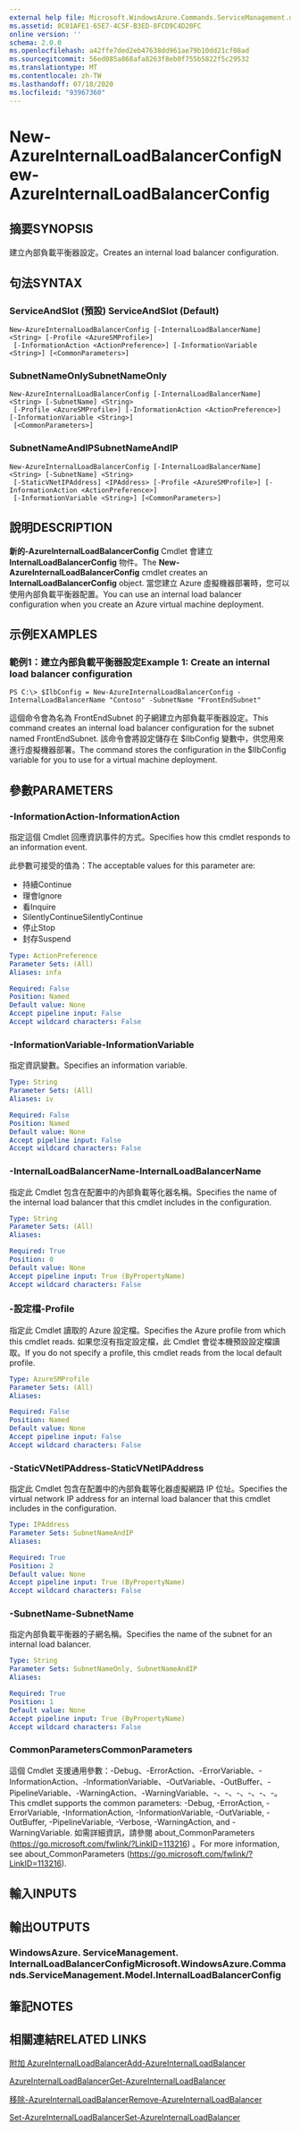 ```yaml
---
external help file: Microsoft.WindowsAzure.Commands.ServiceManagement.dll-Help.xml
ms.assetid: 8C01AFE1-65E7-4C5F-B3ED-8FCD9C4D20FC
online version: ''
schema: 2.0.0
ms.openlocfilehash: a42ffe7ded2eb47638dd961ae79b10dd21cf08ad
ms.sourcegitcommit: 56ed085a868afa8263f8eb0f755b5822f5c29532
ms.translationtype: MT
ms.contentlocale: zh-TW
ms.lasthandoff: 07/18/2020
ms.locfileid: "93967360"
---
```

# <span data-ttu-id="e618c-101">New-AzureInternalLoadBalancerConfig</span><span class="sxs-lookup"><span data-stu-id="e618c-101">New-AzureInternalLoadBalancerConfig</span></span>

## <span data-ttu-id="e618c-102">摘要</span><span class="sxs-lookup"><span data-stu-id="e618c-102">SYNOPSIS</span></span>
<span data-ttu-id="e618c-103">建立內部負載平衡器設定。</span><span class="sxs-lookup"><span data-stu-id="e618c-103">Creates an internal load balancer configuration.</span></span>

## <span data-ttu-id="e618c-104">句法</span><span class="sxs-lookup"><span data-stu-id="e618c-104">SYNTAX</span></span>

### <span data-ttu-id="e618c-105">ServiceAndSlot (預設) </span><span class="sxs-lookup"><span data-stu-id="e618c-105">ServiceAndSlot (Default)</span></span>
```
New-AzureInternalLoadBalancerConfig [-InternalLoadBalancerName] <String> [-Profile <AzureSMProfile>]
 [-InformationAction <ActionPreference>] [-InformationVariable <String>] [<CommonParameters>]
```

### <span data-ttu-id="e618c-106">SubnetNameOnly</span><span class="sxs-lookup"><span data-stu-id="e618c-106">SubnetNameOnly</span></span>
```
New-AzureInternalLoadBalancerConfig [-InternalLoadBalancerName] <String> [-SubnetName] <String>
 [-Profile <AzureSMProfile>] [-InformationAction <ActionPreference>] [-InformationVariable <String>]
 [<CommonParameters>]
```

### <span data-ttu-id="e618c-107">SubnetNameAndIP</span><span class="sxs-lookup"><span data-stu-id="e618c-107">SubnetNameAndIP</span></span>
```
New-AzureInternalLoadBalancerConfig [-InternalLoadBalancerName] <String> [-SubnetName] <String>
 [-StaticVNetIPAddress] <IPAddress> [-Profile <AzureSMProfile>] [-InformationAction <ActionPreference>]
 [-InformationVariable <String>] [<CommonParameters>]
```

## <span data-ttu-id="e618c-108">說明</span><span class="sxs-lookup"><span data-stu-id="e618c-108">DESCRIPTION</span></span>
<span data-ttu-id="e618c-109">**新的-AzureInternalLoadBalancerConfig** Cmdlet 會建立 **InternalLoadBalancerConfig** 物件。</span><span class="sxs-lookup"><span data-stu-id="e618c-109">The **New-AzureInternalLoadBalancerConfig** cmdlet creates an **InternalLoadBalancerConfig** object.</span></span>
<span data-ttu-id="e618c-110">當您建立 Azure 虛擬機器部署時，您可以使用內部負載平衡器配置。</span><span class="sxs-lookup"><span data-stu-id="e618c-110">You can use an internal load balancer configuration when you create an Azure virtual machine deployment.</span></span>

## <span data-ttu-id="e618c-111">示例</span><span class="sxs-lookup"><span data-stu-id="e618c-111">EXAMPLES</span></span>

### <span data-ttu-id="e618c-112">範例1：建立內部負載平衡器設定</span><span class="sxs-lookup"><span data-stu-id="e618c-112">Example 1: Create an internal load balancer configuration</span></span>
```
PS C:\> $IlbConfig = New-AzureInternalLoadBalancerConfig -InternalLoadBalancerName "Contoso" -SubnetName "FrontEndSubnet"
```

<span data-ttu-id="e618c-113">這個命令會為名為 FrontEndSubnet 的子網建立內部負載平衡器設定。</span><span class="sxs-lookup"><span data-stu-id="e618c-113">This command creates an internal load balancer configuration for the subnet named FrontEndSubnet.</span></span>
<span data-ttu-id="e618c-114">該命令會將設定儲存在 $IlbConfig 變數中，供您用來進行虛擬機器部署。</span><span class="sxs-lookup"><span data-stu-id="e618c-114">The command stores the configuration in the $IlbConfig variable for you to use for a virtual machine deployment.</span></span>

## <span data-ttu-id="e618c-115">參數</span><span class="sxs-lookup"><span data-stu-id="e618c-115">PARAMETERS</span></span>

### <span data-ttu-id="e618c-116">-InformationAction</span><span class="sxs-lookup"><span data-stu-id="e618c-116">-InformationAction</span></span>
<span data-ttu-id="e618c-117">指定這個 Cmdlet 回應資訊事件的方式。</span><span class="sxs-lookup"><span data-stu-id="e618c-117">Specifies how this cmdlet responds to an information event.</span></span>

<span data-ttu-id="e618c-118">此參數可接受的值為：</span><span class="sxs-lookup"><span data-stu-id="e618c-118">The acceptable values for this parameter are:</span></span>

- <span data-ttu-id="e618c-119">持續</span><span class="sxs-lookup"><span data-stu-id="e618c-119">Continue</span></span>
- <span data-ttu-id="e618c-120">理會</span><span class="sxs-lookup"><span data-stu-id="e618c-120">Ignore</span></span>
- <span data-ttu-id="e618c-121">看</span><span class="sxs-lookup"><span data-stu-id="e618c-121">Inquire</span></span>
- <span data-ttu-id="e618c-122">SilentlyContinue</span><span class="sxs-lookup"><span data-stu-id="e618c-122">SilentlyContinue</span></span>
- <span data-ttu-id="e618c-123">停止</span><span class="sxs-lookup"><span data-stu-id="e618c-123">Stop</span></span>
- <span data-ttu-id="e618c-124">封存</span><span class="sxs-lookup"><span data-stu-id="e618c-124">Suspend</span></span>

```yaml
Type: ActionPreference
Parameter Sets: (All)
Aliases: infa

Required: False
Position: Named
Default value: None
Accept pipeline input: False
Accept wildcard characters: False
```

### <span data-ttu-id="e618c-125">-InformationVariable</span><span class="sxs-lookup"><span data-stu-id="e618c-125">-InformationVariable</span></span>
<span data-ttu-id="e618c-126">指定資訊變數。</span><span class="sxs-lookup"><span data-stu-id="e618c-126">Specifies an information variable.</span></span>

```yaml
Type: String
Parameter Sets: (All)
Aliases: iv

Required: False
Position: Named
Default value: None
Accept pipeline input: False
Accept wildcard characters: False
```

### <span data-ttu-id="e618c-127">-InternalLoadBalancerName</span><span class="sxs-lookup"><span data-stu-id="e618c-127">-InternalLoadBalancerName</span></span>
<span data-ttu-id="e618c-128">指定此 Cmdlet 包含在配置中的內部負載等化器名稱。</span><span class="sxs-lookup"><span data-stu-id="e618c-128">Specifies the name of the internal load balancer that this cmdlet includes in the configuration.</span></span>

```yaml
Type: String
Parameter Sets: (All)
Aliases: 

Required: True
Position: 0
Default value: None
Accept pipeline input: True (ByPropertyName)
Accept wildcard characters: False
```

### <span data-ttu-id="e618c-129">-設定檔</span><span class="sxs-lookup"><span data-stu-id="e618c-129">-Profile</span></span>
<span data-ttu-id="e618c-130">指定此 Cmdlet 讀取的 Azure 設定檔。</span><span class="sxs-lookup"><span data-stu-id="e618c-130">Specifies the Azure profile from which this cmdlet reads.</span></span>
<span data-ttu-id="e618c-131">如果您沒有指定設定檔，此 Cmdlet 會從本機預設設定檔讀取。</span><span class="sxs-lookup"><span data-stu-id="e618c-131">If you do not specify a profile, this cmdlet reads from the local default profile.</span></span>

```yaml
Type: AzureSMProfile
Parameter Sets: (All)
Aliases: 

Required: False
Position: Named
Default value: None
Accept pipeline input: False
Accept wildcard characters: False
```

### <span data-ttu-id="e618c-132">-StaticVNetIPAddress</span><span class="sxs-lookup"><span data-stu-id="e618c-132">-StaticVNetIPAddress</span></span>
<span data-ttu-id="e618c-133">指定此 Cmdlet 包含在配置中的內部負載等化器虛擬網路 IP 位址。</span><span class="sxs-lookup"><span data-stu-id="e618c-133">Specifies the virtual network IP address for an internal load balancer that this cmdlet includes in the configuration.</span></span>

```yaml
Type: IPAddress
Parameter Sets: SubnetNameAndIP
Aliases: 

Required: True
Position: 2
Default value: None
Accept pipeline input: True (ByPropertyName)
Accept wildcard characters: False
```

### <span data-ttu-id="e618c-134">-SubnetName</span><span class="sxs-lookup"><span data-stu-id="e618c-134">-SubnetName</span></span>
<span data-ttu-id="e618c-135">指定內部負載平衡器的子網名稱。</span><span class="sxs-lookup"><span data-stu-id="e618c-135">Specifies the name of the subnet for an internal load balancer.</span></span>

```yaml
Type: String
Parameter Sets: SubnetNameOnly, SubnetNameAndIP
Aliases: 

Required: True
Position: 1
Default value: None
Accept pipeline input: True (ByPropertyName)
Accept wildcard characters: False
```

### <span data-ttu-id="e618c-136">CommonParameters</span><span class="sxs-lookup"><span data-stu-id="e618c-136">CommonParameters</span></span>
<span data-ttu-id="e618c-137">這個 Cmdlet 支援通用參數：-Debug、-ErrorAction、-ErrorVariable、-InformationAction、-InformationVariable、-OutVariable、-OutBuffer、-PipelineVariable、-WarningAction、-WarningVariable、-、-、-、-、-、-。</span><span class="sxs-lookup"><span data-stu-id="e618c-137">This cmdlet supports the common parameters: -Debug, -ErrorAction, -ErrorVariable, -InformationAction, -InformationVariable, -OutVariable, -OutBuffer, -PipelineVariable, -Verbose, -WarningAction, and -WarningVariable.</span></span> <span data-ttu-id="e618c-138">如需詳細資訊，請參閱 about_CommonParameters (https://go.microsoft.com/fwlink/?LinkID=113216) 。</span><span class="sxs-lookup"><span data-stu-id="e618c-138">For more information, see about_CommonParameters (https://go.microsoft.com/fwlink/?LinkID=113216).</span></span>

## <span data-ttu-id="e618c-139">輸入</span><span class="sxs-lookup"><span data-stu-id="e618c-139">INPUTS</span></span>

## <span data-ttu-id="e618c-140">輸出</span><span class="sxs-lookup"><span data-stu-id="e618c-140">OUTPUTS</span></span>

### <span data-ttu-id="e618c-141">WindowsAzure. ServiceManagement. InternalLoadBalancerConfig</span><span class="sxs-lookup"><span data-stu-id="e618c-141">Microsoft.WindowsAzure.Commands.ServiceManagement.Model.InternalLoadBalancerConfig</span></span>

## <span data-ttu-id="e618c-142">筆記</span><span class="sxs-lookup"><span data-stu-id="e618c-142">NOTES</span></span>

## <span data-ttu-id="e618c-143">相關連結</span><span class="sxs-lookup"><span data-stu-id="e618c-143">RELATED LINKS</span></span>

[<span data-ttu-id="e618c-144">附加 AzureInternalLoadBalancer</span><span class="sxs-lookup"><span data-stu-id="e618c-144">Add-AzureInternalLoadBalancer</span></span>](./Add-AzureInternalLoadBalancer.md)

[<span data-ttu-id="e618c-145">AzureInternalLoadBalancer</span><span class="sxs-lookup"><span data-stu-id="e618c-145">Get-AzureInternalLoadBalancer</span></span>](./Get-AzureInternalLoadBalancer.md)

[<span data-ttu-id="e618c-146">移除-AzureInternalLoadBalancer</span><span class="sxs-lookup"><span data-stu-id="e618c-146">Remove-AzureInternalLoadBalancer</span></span>](./Remove-AzureInternalLoadBalancer.md)

[<span data-ttu-id="e618c-147">Set-AzureInternalLoadBalancer</span><span class="sxs-lookup"><span data-stu-id="e618c-147">Set-AzureInternalLoadBalancer</span></span>](./Set-AzureInternalLoadBalancer.md)


